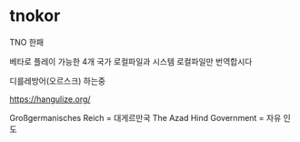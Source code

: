 # tnokor
TNO 한패

베타로 플레이 가능한 4개 국가 로컬파일과 시스템 로컬파일만 번역합시다

디를레방어(오르스크) 하는중 

https://hangulize.org/

Großgermanisches Reich = 대게르만국 
The Azad Hind Government = 자유 인도 
